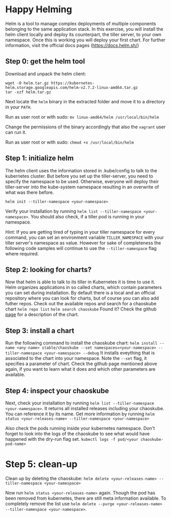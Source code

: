 # Happy Helming
Helm is a tool to manage complex deployments of multiple components belonging to the same application stack. In this exercise, you will install the helm client locally and deploy its counterpart, the tiller server, to your own namespace. Once this is working you will deploy your first chart.
For further information, visit the official docs pages (https://docs.helm.sh/)

## Step 0: get the helm tool
Download and unpack the helm client:
```
wget -O helm.tar.gz https://kubernetes-helm.storage.googleapis.com/helm-v2.7.2-linux-amd64.tar.gz
tar -xzf helm.tar.gz
```
Next locate the `helm` binary in the extracted folder and move it to a directory in your `PATH`.

Run as user root or with sudo: `mv linux-amd64/helm /usr/local/bin/helm`

Change the permissions of the binary accordingly that also the `vagrant` user can run it.

Run as user root or with sudo: `chmod +x /usr/local/bin/helm`

## Step 1: initialize helm
The helm client uses the information stored in .kube/config to talk to the kubernetes cluster. But before you set up the tiller-server, you need to specify the namespace to be used. Otherwise, everyone will deploy their tiller-server into the kube-system namespace resulting in an overwrite of what was there before.

`helm init --tiller-namespace <your-namespace>`

Verify your installation by running `helm list --tiller-namespace <your-namespace>`. You should also check, if a tiller pod is running in your namespace.

Hint: If you are getting tired of typing in your tiller namespace for every command, you can set an environment variable `TILLER_NAMESPACE` with your tiller server's namespace as value. However for sake of completeness the following code samples will continue to use the `--tiller-namespace` flag where required.

## Step 2: looking for charts?
Now that helm is able to talk to its tiller in Kubernetes it is time to use it. Helm organizes applications in so called charts, which contain parameters you can set during installation. By default there is a local and an official repository where you can look for charts, but of course you can also add futher repos. Check out the available repos and search for a chaoskube chart
`helm repo list`
`helm search chaoskube`
Found it? Check the github [page](https://github.com/kubernetes/charts/tree/master/stable/chaoskube) for a description of the chart.

## Step 3: install a chart
Run the following command to install the chaoskube chart:
`helm install --name <any-name> stable/chaoskube --set namespaces=<your-namespace> --tiller-namespace <your-namespace> --debug`
It installs eveything that is associated to the chart into your namespace. Note the `--set` flag, it specifies a parameter of chart. Check the github page mentioned above again, if you want to learn what it does and which other parameters are available.

## Step 4: inspect your chaoskube
Next, check your installation by running `helm list --tiller-namespace <your-namespace>`. It returns all installed releases including your chaoskube. You can reference it by its name.
Get more information by running `helm status <your-releases-name> --tiller-namespace <your-namespace>`

Also check the pods running inside your kubernetes namespace. Don't forget to look into the logs of the chaoskube to see what would have happened with the dry-run flag set.
`kubectl logs -f pod/<your chaoskube-pod-name>`

# Step 5: clean-up
Clean up by deleting the chaoskube:
`helm delete <your-releases-name> --tiller-namespace <your-namespace>`

Now run `helm status <your-releases-name>` again. Though the pod has been removed from kubernetes, there are still meta information available.
To completely remove the list use `helm delete --purge <your-releases-name> --tiller-namespace <your-namespace>`.
